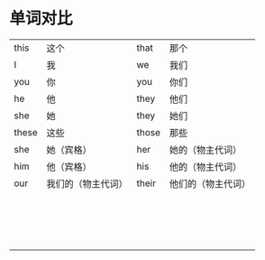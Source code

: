 # 单词对比

|  |  |  |  |
| --- | --- | --- | --- |
| this | 这个 | that | 那个 |
| I | 我 | we | 我们 |
| you | 你 | you | 你们 |
| he | 他 | they | 他们 |
| she | 她 | they | 她们 |
| these | 这些 | those | 那些 |
| she | 她（宾格） | her | 她的（物主代词） |
| him | 他（宾格） | his | 他的（物主代词） |
| our | 我们的（物主代词） | their | 他们的（物主代词） |
|  |  |  |  |
|  |  |  |  |
|  |  |  |  |
|  |  |  |  |
|  |  |  |  |
|  |  |  |  |
|  |  |  |  |
|  |  |  |  |
|  |  |  |  |
|  |  |  |  |
|  |  |  |  |
|  |  |  |  |
|  |  |  |  |
|  |  |  |  |
|  |  |  |  |
|  |  |  |  |
|  |  |  |  |